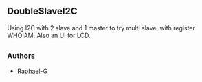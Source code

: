## DoubleSlaveI2C

Using I2C with 2 slave and 1 master to try multi slave, with register WHOIAM.
Also an UI for LCD.

##
### Authors
 * [Raphael-G](https://github.com/Clemon-R)
